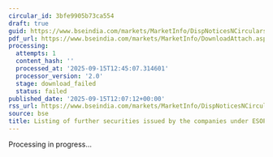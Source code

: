 ```yaml
---
circular_id: 3bfe9905b73ca554
draft: true
guid: https://www.bseindia.com/markets/MarketInfo/DispNoticesNCirculars.aspx?Noticeid={066674C8-4695-47DD-8E5B-45F356F29538}&noticeno=20250915-29&dt=09/15/2025&icount=29&totcount=50&flag=0
pdf_url: https://www.bseindia.com/markets/MarketInfo/DownloadAttach.aspx?id=20250915-29&attachedId=
processing:
  attempts: 1
  content_hash: ''
  processed_at: '2025-09-15T12:45:07.314601'
  processor_version: '2.0'
  stage: download_failed
  status: failed
published_date: '2025-09-15T12:07:12+00:00'
rss_url: https://www.bseindia.com/markets/MarketInfo/DispNoticesNCirculars.aspx?Noticeid={066674C8-4695-47DD-8E5B-45F356F29538}&noticeno=20250915-29&dt=09/15/2025&icount=29&totcount=50&flag=0
source: bse
title: Listing of further securities issued by the companies under ESOP/ESOS
---
```


Processing in progress...